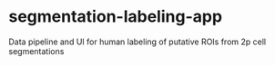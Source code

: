 # segmentation-labeling-app
Data pipeline and UI for human labeling of putative ROIs from 2p cell segmentations
